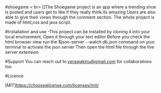 #shoegame < br>
[]The Shoegame project is an app where a trending shoe is posted and users get to like if they really think its amazing
Users are also able to give their views through the comment section.
The whole project is made of html,css and java script.

#Installation and use
-This project can be installed by cloning it into your local environment,
Open it through your text editor
Before you check the html browser view run the 
$json-server --watch db.json
command on your terminal to activate the json server
Then open the html file through the live server extension


#Support
  You can reach out to verawakiiru@gmail.com
for collaborations too

#Licence

[MIT]https://choosealicense.com/licenses/mit/
